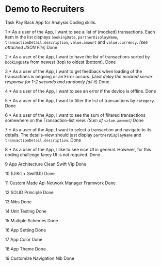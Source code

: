 # Demo to Recruiters


Task Pay Back App for Analysis Coding skills.


1	* As a user of the App, I want to see a list of (mocked) transactions. 
Each item in the list displays `bookingDate`, `partnerDisplayName`, `transactionDetail.description`, `value.amount` and `value.currency`. *(see attached JSON File)*	Done

2	* As a user of the App, I want to have the list of transactions sorted by `bookingDate` from newest (top) to oldest (bottom).	Done

3	* As a user of the App, I want to get feedback when loading of the transactions is ongoing or an Error occurs. *(Just delay the mocked server response for 1-2 seconds and randomly fail it)*	Done

4	* As a user of the App, I want to see an error if the device is offline.	Done

5	* As a user of the App, I want to filter the list of transactions by `category`.	Done

6	* As a user of the App, I want to see the sum of filtered transactions somewhere on the Transaction-list view. *(Sum of `value.amount`)*	Done

7	* As a user of the App, I want to select a transaction and navigate to its details. The details-view should just display `partnerDisplayName` and `transactionDetail.description`.	Done

8	* As a user of the App, I like to see nice UI in general. However, for this coding challenge fancy UI is not required.	Done

9	App Architecture Clean Swift Vip 	Done

10	(UIKit + SwiftUI)	Done

11	 Custom Made Api Network Manager Framwork	Done

12	SOLID Principle	Done

13	Nibs 	Done

14	Unit Testing 	Done

15 	Multiple Schemes 	Done

16	App Setting	Done

17	App Color 	Done

18	App Theme	Done

19	Customize Navigation Nib	Done
